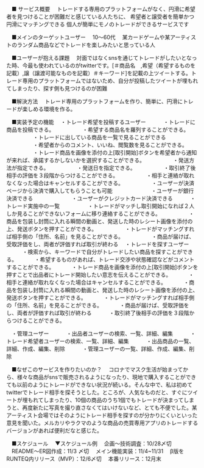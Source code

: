 　■ サービス概要
　トレードする専用のプラットフォームがなく、円滑に希望者を見つけることが困難だと感じている人たちに、
  希望者と譲受者を簡単かつ円滑にマッチングできる
  個人が簡単にモノのトレードができるサービスです

　■メインのターゲットユーザー
　10〜60代
　某カードゲームや某アーティストのランダム商品などでトレードを楽しみたいと思っている人

　■ユーザーが抱える課題
　対面ではなくsnsを通じてトレードがしたいとなった時、今最も使われているのがtwitterです。[＃商品名　,希望（希望するものを記載）,譲（譲渡可能なものを記載）＃キーワード]を記載の上ツイートする。トレード専用のプラットフォームではないため、自分が投稿したツイートが埋もれてしまったり、探す側も見つけるのが困難

　■解決方法
　トレード専用のプラットフォームを作り、簡単に、円滑にトレードが楽しめる環境を作る。

　■実装予定の機能
　・トレード希望を投稿するユーザー
　　　・トレードに商品を投稿できる。
　　　　　・希望する商品名を羅列することができる。
　　　　　・トレードに出している商品を一覧で見ることができる
　　　　　・希望者からのコメント、いいね、閲覧数を見ることができる。
　　　　　・トレード商品を画像を添付の上[取引開始]ボタンを希望者から通知が来れば、承諾するかしないかを選択することができる。
　　　　　・発送方法が指定できる。
　　　　　・発送日を指定できる。
　　　　　・取引終了後相手の評価を３段階からつけることができる。
　　　　　・相手と連絡が取れなくなった場合はキャンセルすることができる。
　　　　　・ユーザーが決済ページから決済で購入してもらうことも可能
　　　　　　　・ユーザーが銀行決済できる
　　　　　　　・ユーザーがクレジットカード決済できる
　　　・トレード実施中の一覧
　　　　　・トレードがマッチし取引開始になれば２人しか見ることができないフォームに移り連絡することができる。
　　　　　・商品を包装し封筒に入れる瞬間の動画と、発送した時のレシート画像を添付の上、発送ボタンを押すことができる。
　　　　　・トレードがマッチングすれば相手側の「住所、名前」を見ることができる。
　　　　　・商品が届けば、受取評価をし、両者が評価すれば取引が終わる
　・トレードを探すユーザー
　　　・検索から、キーワードで自分がトレードしたい商品を探すことができる。
　　　・希望するものがあれば、トレード交渉や状態確認などがコメントすることができる。
　　　・トレード商品を画像を添付の上[取引開始]ボタンを押すことで出品者にトレード開始したい意志を伝えることができる。
　　　・相手と連絡が取れなくなった場合はキャンセルすることができる。
　　　・商品を包装し封筒に入れる瞬間の動画と、発送した時のレシート画像を添付の上、発送ボタンを押すことができる。
　　　・トレードがマッチングすれば相手側の「住所、名前」を見ることができる。
　　　・商品が届けば、受取評価をし、両者が評価すれば取引が終わる
　　　・取引終了後相手の評価を３段階からつけることができる。


　・管理ユーザー
　　　・出品者ユーザーの検索、一覧、詳細、編集
　　　・トレード希望者ユーザーの検索、一覧、詳細、編集
　　　・出品商品の一覧、詳細、作成、編集、削除
　　　・管理ユーザーの一覧、詳細、作成、編集、削除

　■なぜこのサービスを作りたいのか？
　コロナでマスク生活が始まってから、様々な商品がsnsで販売されるようになったり、現地で購入することができても以前のようにトレードができない状況が続いる。そんな中で、私は初めてtwitterでトレード相手を探そうとした。ところが、人気なものだと、すぐにツイートが埋もれてしまったり、10個の商品のうち1個でもトレードが決まってしまうと、再度新たに写真を撮り直さなくてはいけないなど、とても不便でした。某アーティスト会場ではそのようにトレード相手を探すのが分かりにくいといった意見を聞いた。メルカリやラクマのような商品の売買専用アプリのトレードするバージョンがあれば便利だなと感じた。

　■スケジュール
　▼スケジュール例
　企画〜技術調査：10/28〆切
　README〜ER図作成：11/3 〆切
　メイン機能実装：11/4~11/31
　β版をRUNTEQ内リリース（MVP）：12/6〆切
　本番リリース：12月末